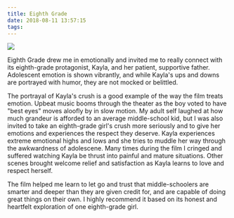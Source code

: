 ```yaml
---
title: Eighth Grade
date: 2018-08-11 13:57:15
tags:
---
```



![](https://images-na.ssl-images-amazon.com/images/I/81ShxvNEAJL._RI_SX200_.jpg)


Eighth Grade drew me in emotionally and invited me to really connect with its eighth-grade protagonist, Kayla, and her patient, supportive father. Adolescent emotion is shown vibrantly, and while Kayla's ups and downs are portrayed with humor, they are not mocked or belittled.

The portrayal of Kayla's crush is a good example of the way the film treats emotion. Upbeat music booms through the theater as the boy voted to have "best eyes" moves aloofly by in slow motion. My adult self laughed at how much grandeur is afforded to an average middle-school kid, but I was also invited to take an eighth-grade girl's crush more seriously and to give her emotions and experiences the respect they deserve. Kayla experiences extreme emotional highs and lows and she tries to muddle her way through the awkwardness of adolescene.  Many times during the film I cringed and suffered watching Kayla be thrust into painful and mature situations. Other scenes brought welcome relief and satisfaction as Kayla learns to love and respect herself.

The film helped me learn to let go and trust that middle-schoolers are smarter and deeper than they are given credit for, and are capable of doing great things on their own. I highly recommend it based on its honest and heartfelt exploration of one eighth-grade girl.
